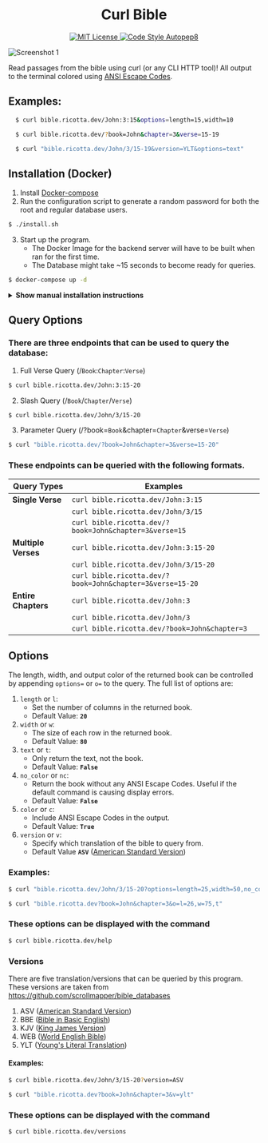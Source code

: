 <h1 align="center">
Curl Bible 
</h1>
<p align="center">
  <a href="https://github.com/aws/mit-0">
    <img src="https://img.shields.io/badge/License-MIT-green" alt="MIT License">
  </a>
  <a href="https://pypi.org/project/autopep8/"> 
    <img src="https://img.shields.io/badge/code--style-autopep8-blue" alt="Code Style Autopep8">
  </a>
</p>

![Screenshot 1](https://cdn.discordapp.com/attachments/775917117290709042/981019274560823346/unknown.png "Our logo")

Read passages from the bible using curl (or any CLI HTTP tool)! All output to the terminal colored using [ANSI Escape Codes](https://en.wikipedia.org/wiki/ANSI_escape_code).

## Examples:
```sh
  $ curl bible.ricotta.dev/John:3:15&options=length=15,width=10

  $ curl bible.ricotta.dev/?book=John&chapter=3&verse=15-19

  $ curl "bible.ricotta.dev/John/3/15-19&version=YLT&options=text"
```


## Installation (Docker)
1. Install [Docker-compose](https://docs.docker.com/compose/install/)
2. Run the configuration script to generate a random password for both the root and regular database users.
```sh
$ ./install.sh
```
3. Start up the program.
   *  The Docker Image for the backend server will have to be built when ran for the first time.
   *  The Database might take ~15 seconds to become ready for queries.
```sh
$ docker-compose up -d
```
<details><summary><b>Show manual installation instructions</b></summary>

1. Ensure [Python3](https://www.python.org/downloads/),  [pip](https://pip.pypa.io/en/stable/installation/), and [pipenv](https://pypi.org/project/pipenv/) are installed.
2. Change directory into the python directory and create a pipenv environment.
```sh
$ cd python
$ pipenv shell
```
3. Start up the backend server with this command (more options can be found [here](https://docs.gunicorn.org/en/stable/settings.html?highlight=logging#logging))
```sh
$ gunicorn --bind 0.0.0.0:10000 wsgi:app --log-level warning --error-logfile error.log --capture-output --log-config logging.conf
```
4. Ensure that [mariadb](https://www.digitalocean.com/community/tutorials/how-to-install-mariadb-on-ubuntu-20-04) is installed and you are able to connect to it.
5. Open up mariadb and enter the following commands 
> The words in {braces} should be replaced with different values 
```sh
CREATE USER 'bibleman'@'localhost' IDENTIFIED BY '{newpassword}'
CREATE DATABASE IF NOT EXISTS bible;
GRANT ALL PRIVILEGES ON bible.* TO 'bibleman'@'localhost';
FLUSH PRIVILEGES;
exit;
```
6. Import the SQL dump into the bible database.
```sh
sudo mysql -u root -p bible < {path to directory}/curl_bible/sql/bible-mysql.sql
```
7. Modify python/.env to make sure MYSQL_PASSWORD and DB_PORT match your current configuration.
```sh
MYSQL_ROOT_USER=root
MYSQL_ROOT_PASSWORD={changeme123}
MYSQL_USER=bibleman
MYSQL_PASSWORD={changemealso}
MYSQL_DATABASE=bible
DB_HOST=bible_db
DB_PORT=3306
```
</details>

## Query Options
### There are three endpoints that can be used to query the database:
1. Full Verse Query (/`Book`:`Chapter`:`Verse`)
```sh 
$ curl bible.ricotta.dev/John:3:15-20
```
2. Slash Query (/`Book`/`Chapter`/`Verse`)
```sh 
$ curl bible.ricotta.dev/John/3/15-20
```
3. Parameter Query (/?book=`Book`&chapter=`Chapter`&verse=`Verse`)
```sh 
$ curl "bible.ricotta.dev/?book=John&chapter=3&verse=15-20"
```
### These endpoints can be queried with the following formats.

| **Query Types**       | **Examples**                                       |
|-----------------------|----------------------------------------------------|
| **Single Verse**      | `curl bible.ricotta.dev/John:3:15`                        |
|                       | `curl bible.ricotta.dev/John/3/15`                        |
|                       | `curl bible.ricotta.dev/?book=John&chapter=3&verse=15`    |
| **Multiple Verses**   | `curl bible.ricotta.dev/John:3:15-20`                     |
|                       | `curl bible.ricotta.dev/John/3/15-20`                     |
|                       | `curl bible.ricotta.dev/?book=John&chapter=3&verse=15-20` |
| **Entire Chapters**   | `curl bible.ricotta.dev/John:3`                          |
|                       | `curl bible.ricotta.dev/John/3`                          |
|                       | `curl bible.ricotta.dev/?book=John&chapter=3 `            |

## Options
The length, width, and output color of the returned book can be controlled by appending `options=` or `o=` to the query. The full list of options are:
  1. `length` or `l`:
     * Set the number of columns in the returned book.
     * Default Value: **`20`**
  2. `width` or `w`:
     * The size of each row in the returned book.
     * Default Value: **`80`** 
  3. `text` or `t`:
     * Only return the text, not the book.
     * Default Value: **`False`**
  4. `no_color` or `nc`:
     * Return the book without any ANSI Escape Codes.
       Useful if the default command is causing display errors.
     * Default Value: **`False`** 
  5. `color` or `c`:
     * Include ANSI Escape Codes in the output.
     * Default Value: **`True`** 
  6. `version` or `v`:
     * Specify which translation of the bible to query from.
     * Default Value **`ASV`** ([American Standard Version](https://en.wikipedia.org/wiki/American_Standard_Version))
### Examples:
```sh
$ curl "bible.ricotta.dev/John/3/15-20?options=length=25,width=50,no_color,version=ASV"

$ curl "bible.ricotta.dev?book=John&chapter=3&o=l=26,w=75,t"
```
### These options can be displayed with the command
```sh
$ curl bible.ricotta.dev/help
```
### Versions
There are five translation/versions that can be queried by this program.
These versions are taken from https://github.com/scrollmapper/bible_databases
1. ASV ([American Standard Version](https://en.wikipedia.org/wiki/American_Standard_Version)) 
2. BBE ([Bible in Basic English](https://en.wikipedia.org/wiki/Bible_in_Basic_English))
3. KJV ([King James Version](https://en.wikipedia.org/wiki/King_James_Version))
4. WEB ([World English Bible](https://en.wikipedia.org/wiki/World_English_Bible))
5. YLT ([Young's Literal Translation](https://en.wikipedia.org/wiki/Young%27s_Literal_Translation))
#### Examples:
```sh
$ curl bible.ricotta.dev/John/3/15-20?version=ASV

$ curl "bible.ricotta.dev?book=John&chapter=3&v=ylt"
```
### These options can be displayed with the command
```sh
$ curl bible.ricotta.dev/versions
```
<!-- <details><summary><b>Show full endpoints</b></summary> -->
  
<!-- </details> -->


